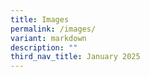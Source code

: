 ```yaml
---
title: Images
permalink: /images/
variant: markdown
description: ""
third_nav_title: January 2025
---
```

